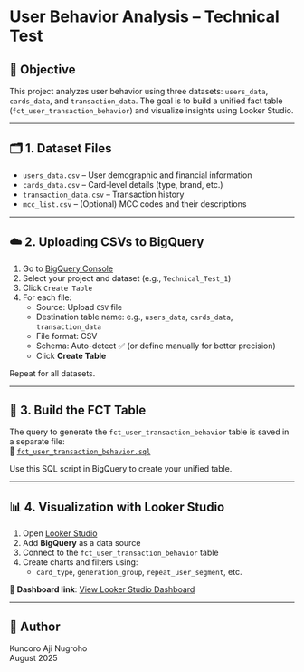 
# User Behavior Analysis – Technical Test

## 📌 Objective
This project analyzes user behavior using three datasets: `users_data`, `cards_data`, and `transaction_data`. The goal is to build a unified fact table (`fct_user_transaction_behavior`) and visualize insights using Looker Studio.

---

## 🗂️ 1. Dataset Files

- `users_data.csv` – User demographic and financial information  
- `cards_data.csv` – Card-level details (type, brand, etc.)  
- `transaction_data.csv` – Transaction history  
- `mcc_list.csv` – (Optional) MCC codes and their descriptions

---

## ☁️ 2. Uploading CSVs to BigQuery

1. Go to [BigQuery Console](https://console.cloud.google.com/bigquery)
2. Select your project and dataset (e.g., `Technical_Test_1`)
3. Click `Create Table`
4. For each file:
   - Source: Upload `CSV` file
   - Destination table name: e.g., `users_data`, `cards_data`, `transaction_data`
   - File format: CSV
   - Schema: Auto-detect ✅ (or define manually for better precision)
   - Click **Create Table**

Repeat for all datasets.

---

## 🧠 3. Build the FCT Table

The query to generate the `fct_user_transaction_behavior` table is saved in a separate file:  
📄 [`fct_user_transaction_behavior.sql`](./fct_user_transaction_behavior.sql)

Use this SQL script in BigQuery to create your unified table.


---

## 📊 4. Visualization with Looker Studio

1. Open [Looker Studio](https://lookerstudio.google.com/)
2. Add **BigQuery** as a data source
3. Connect to the `fct_user_transaction_behavior` table
4. Create charts and filters using:
   - `card_type`, `generation_group`, `repeat_user_segment`, etc.

🔗 **Dashboard link**: [View Looker Studio Dashboard](https://lookerstudio.google.com/reporting/877c45c5-6023-42f2-bfee-e74b6dc111c2)

---

## 👤 Author

Kuncoro Aji Nugroho  
August 2025
